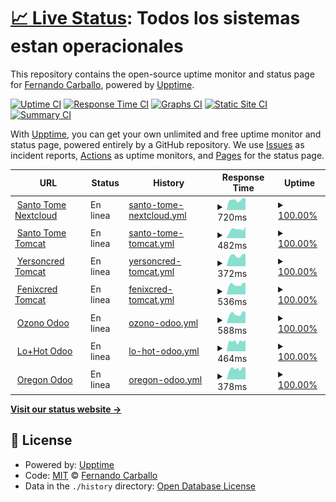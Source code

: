 # [📈 Live Status](https://fernandocarballo.github.io/ozono_upptime): <!--live status--> **Todos los sistemas estan operacionales**

This repository contains the open-source uptime monitor and status page for [Fernando Carballo](https://fernandocarballo.github.io/ozono_upptime), powered by [Upptime](https://github.com/upptime/upptime).

[![Uptime CI](https://github.com/fernandocarballo/ozono_upptime/workflows/Uptime%20CI/badge.svg)](https://github.com/fernandocarballo/ozono_upptime/actions?query=workflow%3A%22Uptime+CI%22)
[![Response Time CI](https://github.com/fernandocarballo/ozono_upptime/workflows/Response%20Time%20CI/badge.svg)](https://github.com/fernandocarballo/ozono_upptime/actions?query=workflow%3A%22Response+Time+CI%22)
[![Graphs CI](https://github.com/fernandocarballo/ozono_upptime/workflows/Graphs%20CI/badge.svg)](https://github.com/fernandocarballo/ozono_upptime/actions?query=workflow%3A%22Graphs+CI%22)
[![Static Site CI](https://github.com/fernandocarballo/ozono_upptime/workflows/Static%20Site%20CI/badge.svg)](https://github.com/fernandocarballo/ozono_upptime/actions?query=workflow%3A%22Static+Site+CI%22)
[![Summary CI](https://github.com/fernandocarballo/ozono_upptime/workflows/Summary%20CI/badge.svg)](https://github.com/fernandocarballo/ozono_upptime/actions?query=workflow%3A%22Summary+CI%22)

With [Upptime](https://upptime.js.org), you can get your own unlimited and free uptime monitor and status page, powered entirely by a GitHub repository. We use [Issues](https://github.com/fernandocarballo/ozono_upptime/issues) as incident reports, [Actions](https://github.com/fernandocarballo/ozono_upptime/actions) as uptime monitors, and [Pages](https://fernandocarballo.github.io/ozono_upptime) for the status page.

<!--start: status pages-->
<!-- This summary is generated by Upptime (https://github.com/upptime/upptime) -->
<!-- Do not edit this manually, your changes will be overwritten -->
<!-- prettier-ignore -->
| URL | Status | History | Response Time | Uptime |
| --- | ------ | ------- | ------------- | ------ |
| <img alt="" src="https://icons.duckduckgo.com/ip3/santotomeserver.no-ip.info.ico" height="13"> [Santo Tome Nextcloud](http://santotomeserver.no-ip.info/) | En linea | [santo-tome-nextcloud.yml](https://github.com/fernandocarballo/ozono_upptime/commits/HEAD/history/santo-tome-nextcloud.yml) | <details><summary><img alt="Response time graph" src="./graphs/santo-tome-nextcloud/response-time-week.png" height="20"> 720ms</summary><br><a href="https://fernandocarballo.github.io/ozono_upptime/history/santo-tome-nextcloud"><img alt="Response time 818" src="https://img.shields.io/endpoint?url=https%3A%2F%2Fraw.githubusercontent.com%2Ffernandocarballo%2Fozono_upptime%2FHEAD%2Fapi%2Fsanto-tome-nextcloud%2Fresponse-time.json"></a><br><a href="https://fernandocarballo.github.io/ozono_upptime/history/santo-tome-nextcloud"><img alt="24-hour response time 687" src="https://img.shields.io/endpoint?url=https%3A%2F%2Fraw.githubusercontent.com%2Ffernandocarballo%2Fozono_upptime%2FHEAD%2Fapi%2Fsanto-tome-nextcloud%2Fresponse-time-day.json"></a><br><a href="https://fernandocarballo.github.io/ozono_upptime/history/santo-tome-nextcloud"><img alt="7-day response time 720" src="https://img.shields.io/endpoint?url=https%3A%2F%2Fraw.githubusercontent.com%2Ffernandocarballo%2Fozono_upptime%2FHEAD%2Fapi%2Fsanto-tome-nextcloud%2Fresponse-time-week.json"></a><br><a href="https://fernandocarballo.github.io/ozono_upptime/history/santo-tome-nextcloud"><img alt="30-day response time 745" src="https://img.shields.io/endpoint?url=https%3A%2F%2Fraw.githubusercontent.com%2Ffernandocarballo%2Fozono_upptime%2FHEAD%2Fapi%2Fsanto-tome-nextcloud%2Fresponse-time-month.json"></a><br><a href="https://fernandocarballo.github.io/ozono_upptime/history/santo-tome-nextcloud"><img alt="1-year response time 799" src="https://img.shields.io/endpoint?url=https%3A%2F%2Fraw.githubusercontent.com%2Ffernandocarballo%2Fozono_upptime%2FHEAD%2Fapi%2Fsanto-tome-nextcloud%2Fresponse-time-year.json"></a></details> | <details><summary><a href="https://fernandocarballo.github.io/ozono_upptime/history/santo-tome-nextcloud">100.00%</a></summary><a href="https://fernandocarballo.github.io/ozono_upptime/history/santo-tome-nextcloud"><img alt="All-time uptime 98.28%" src="https://img.shields.io/endpoint?url=https%3A%2F%2Fraw.githubusercontent.com%2Ffernandocarballo%2Fozono_upptime%2FHEAD%2Fapi%2Fsanto-tome-nextcloud%2Fuptime.json"></a><br><a href="https://fernandocarballo.github.io/ozono_upptime/history/santo-tome-nextcloud"><img alt="24-hour uptime 100.00%" src="https://img.shields.io/endpoint?url=https%3A%2F%2Fraw.githubusercontent.com%2Ffernandocarballo%2Fozono_upptime%2FHEAD%2Fapi%2Fsanto-tome-nextcloud%2Fuptime-day.json"></a><br><a href="https://fernandocarballo.github.io/ozono_upptime/history/santo-tome-nextcloud"><img alt="7-day uptime 100.00%" src="https://img.shields.io/endpoint?url=https%3A%2F%2Fraw.githubusercontent.com%2Ffernandocarballo%2Fozono_upptime%2FHEAD%2Fapi%2Fsanto-tome-nextcloud%2Fuptime-week.json"></a><br><a href="https://fernandocarballo.github.io/ozono_upptime/history/santo-tome-nextcloud"><img alt="30-day uptime 100.00%" src="https://img.shields.io/endpoint?url=https%3A%2F%2Fraw.githubusercontent.com%2Ffernandocarballo%2Fozono_upptime%2FHEAD%2Fapi%2Fsanto-tome-nextcloud%2Fuptime-month.json"></a><br><a href="https://fernandocarballo.github.io/ozono_upptime/history/santo-tome-nextcloud"><img alt="1-year uptime 98.98%" src="https://img.shields.io/endpoint?url=https%3A%2F%2Fraw.githubusercontent.com%2Ffernandocarballo%2Fozono_upptime%2FHEAD%2Fapi%2Fsanto-tome-nextcloud%2Fuptime-year.json"></a></details>
| <img alt="" src="https://upload.wikimedia.org/wikipedia/commons/thumb/f/fe/Apache_Tomcat_logo.svg/1024px-Apache_Tomcat_logo.svg.png" height="13"> [Santo Tome Tomcat](http://santotomeserver.no-ip.info:8080) | En linea | [santo-tome-tomcat.yml](https://github.com/fernandocarballo/ozono_upptime/commits/HEAD/history/santo-tome-tomcat.yml) | <details><summary><img alt="Response time graph" src="./graphs/santo-tome-tomcat/response-time-week.png" height="20"> 482ms</summary><br><a href="https://fernandocarballo.github.io/ozono_upptime/history/santo-tome-tomcat"><img alt="Response time 579" src="https://img.shields.io/endpoint?url=https%3A%2F%2Fraw.githubusercontent.com%2Ffernandocarballo%2Fozono_upptime%2FHEAD%2Fapi%2Fsanto-tome-tomcat%2Fresponse-time.json"></a><br><a href="https://fernandocarballo.github.io/ozono_upptime/history/santo-tome-tomcat"><img alt="24-hour response time 295" src="https://img.shields.io/endpoint?url=https%3A%2F%2Fraw.githubusercontent.com%2Ffernandocarballo%2Fozono_upptime%2FHEAD%2Fapi%2Fsanto-tome-tomcat%2Fresponse-time-day.json"></a><br><a href="https://fernandocarballo.github.io/ozono_upptime/history/santo-tome-tomcat"><img alt="7-day response time 482" src="https://img.shields.io/endpoint?url=https%3A%2F%2Fraw.githubusercontent.com%2Ffernandocarballo%2Fozono_upptime%2FHEAD%2Fapi%2Fsanto-tome-tomcat%2Fresponse-time-week.json"></a><br><a href="https://fernandocarballo.github.io/ozono_upptime/history/santo-tome-tomcat"><img alt="30-day response time 477" src="https://img.shields.io/endpoint?url=https%3A%2F%2Fraw.githubusercontent.com%2Ffernandocarballo%2Fozono_upptime%2FHEAD%2Fapi%2Fsanto-tome-tomcat%2Fresponse-time-month.json"></a><br><a href="https://fernandocarballo.github.io/ozono_upptime/history/santo-tome-tomcat"><img alt="1-year response time 585" src="https://img.shields.io/endpoint?url=https%3A%2F%2Fraw.githubusercontent.com%2Ffernandocarballo%2Fozono_upptime%2FHEAD%2Fapi%2Fsanto-tome-tomcat%2Fresponse-time-year.json"></a></details> | <details><summary><a href="https://fernandocarballo.github.io/ozono_upptime/history/santo-tome-tomcat">100.00%</a></summary><a href="https://fernandocarballo.github.io/ozono_upptime/history/santo-tome-tomcat"><img alt="All-time uptime 98.82%" src="https://img.shields.io/endpoint?url=https%3A%2F%2Fraw.githubusercontent.com%2Ffernandocarballo%2Fozono_upptime%2FHEAD%2Fapi%2Fsanto-tome-tomcat%2Fuptime.json"></a><br><a href="https://fernandocarballo.github.io/ozono_upptime/history/santo-tome-tomcat"><img alt="24-hour uptime 100.00%" src="https://img.shields.io/endpoint?url=https%3A%2F%2Fraw.githubusercontent.com%2Ffernandocarballo%2Fozono_upptime%2FHEAD%2Fapi%2Fsanto-tome-tomcat%2Fuptime-day.json"></a><br><a href="https://fernandocarballo.github.io/ozono_upptime/history/santo-tome-tomcat"><img alt="7-day uptime 100.00%" src="https://img.shields.io/endpoint?url=https%3A%2F%2Fraw.githubusercontent.com%2Ffernandocarballo%2Fozono_upptime%2FHEAD%2Fapi%2Fsanto-tome-tomcat%2Fuptime-week.json"></a><br><a href="https://fernandocarballo.github.io/ozono_upptime/history/santo-tome-tomcat"><img alt="30-day uptime 98.88%" src="https://img.shields.io/endpoint?url=https%3A%2F%2Fraw.githubusercontent.com%2Ffernandocarballo%2Fozono_upptime%2FHEAD%2Fapi%2Fsanto-tome-tomcat%2Fuptime-month.json"></a><br><a href="https://fernandocarballo.github.io/ozono_upptime/history/santo-tome-tomcat"><img alt="1-year uptime 98.82%" src="https://img.shields.io/endpoint?url=https%3A%2F%2Fraw.githubusercontent.com%2Ffernandocarballo%2Fozono_upptime%2FHEAD%2Fapi%2Fsanto-tome-tomcat%2Fuptime-year.json"></a></details>
| <img alt="" src="https://upload.wikimedia.org/wikipedia/commons/thumb/f/fe/Apache_Tomcat_logo.svg/1024px-Apache_Tomcat_logo.svg.png" height="13"> [Yersoncred Tomcat](http://serveryersonalvear.ddns.net:8080) | En linea | [yersoncred-tomcat.yml](https://github.com/fernandocarballo/ozono_upptime/commits/HEAD/history/yersoncred-tomcat.yml) | <details><summary><img alt="Response time graph" src="./graphs/yersoncred-tomcat/response-time-week.png" height="20"> 372ms</summary><br><a href="https://fernandocarballo.github.io/ozono_upptime/history/yersoncred-tomcat"><img alt="Response time 601" src="https://img.shields.io/endpoint?url=https%3A%2F%2Fraw.githubusercontent.com%2Ffernandocarballo%2Fozono_upptime%2FHEAD%2Fapi%2Fyersoncred-tomcat%2Fresponse-time.json"></a><br><a href="https://fernandocarballo.github.io/ozono_upptime/history/yersoncred-tomcat"><img alt="24-hour response time 300" src="https://img.shields.io/endpoint?url=https%3A%2F%2Fraw.githubusercontent.com%2Ffernandocarballo%2Fozono_upptime%2FHEAD%2Fapi%2Fyersoncred-tomcat%2Fresponse-time-day.json"></a><br><a href="https://fernandocarballo.github.io/ozono_upptime/history/yersoncred-tomcat"><img alt="7-day response time 372" src="https://img.shields.io/endpoint?url=https%3A%2F%2Fraw.githubusercontent.com%2Ffernandocarballo%2Fozono_upptime%2FHEAD%2Fapi%2Fyersoncred-tomcat%2Fresponse-time-week.json"></a><br><a href="https://fernandocarballo.github.io/ozono_upptime/history/yersoncred-tomcat"><img alt="30-day response time 1530" src="https://img.shields.io/endpoint?url=https%3A%2F%2Fraw.githubusercontent.com%2Ffernandocarballo%2Fozono_upptime%2FHEAD%2Fapi%2Fyersoncred-tomcat%2Fresponse-time-month.json"></a><br><a href="https://fernandocarballo.github.io/ozono_upptime/history/yersoncred-tomcat"><img alt="1-year response time 642" src="https://img.shields.io/endpoint?url=https%3A%2F%2Fraw.githubusercontent.com%2Ffernandocarballo%2Fozono_upptime%2FHEAD%2Fapi%2Fyersoncred-tomcat%2Fresponse-time-year.json"></a></details> | <details><summary><a href="https://fernandocarballo.github.io/ozono_upptime/history/yersoncred-tomcat">100.00%</a></summary><a href="https://fernandocarballo.github.io/ozono_upptime/history/yersoncred-tomcat"><img alt="All-time uptime 99.34%" src="https://img.shields.io/endpoint?url=https%3A%2F%2Fraw.githubusercontent.com%2Ffernandocarballo%2Fozono_upptime%2FHEAD%2Fapi%2Fyersoncred-tomcat%2Fuptime.json"></a><br><a href="https://fernandocarballo.github.io/ozono_upptime/history/yersoncred-tomcat"><img alt="24-hour uptime 100.00%" src="https://img.shields.io/endpoint?url=https%3A%2F%2Fraw.githubusercontent.com%2Ffernandocarballo%2Fozono_upptime%2FHEAD%2Fapi%2Fyersoncred-tomcat%2Fuptime-day.json"></a><br><a href="https://fernandocarballo.github.io/ozono_upptime/history/yersoncred-tomcat"><img alt="7-day uptime 100.00%" src="https://img.shields.io/endpoint?url=https%3A%2F%2Fraw.githubusercontent.com%2Ffernandocarballo%2Fozono_upptime%2FHEAD%2Fapi%2Fyersoncred-tomcat%2Fuptime-week.json"></a><br><a href="https://fernandocarballo.github.io/ozono_upptime/history/yersoncred-tomcat"><img alt="30-day uptime 96.04%" src="https://img.shields.io/endpoint?url=https%3A%2F%2Fraw.githubusercontent.com%2Ffernandocarballo%2Fozono_upptime%2FHEAD%2Fapi%2Fyersoncred-tomcat%2Fuptime-month.json"></a><br><a href="https://fernandocarballo.github.io/ozono_upptime/history/yersoncred-tomcat"><img alt="1-year uptime 99.23%" src="https://img.shields.io/endpoint?url=https%3A%2F%2Fraw.githubusercontent.com%2Ffernandocarballo%2Fozono_upptime%2FHEAD%2Fapi%2Fyersoncred-tomcat%2Fuptime-year.json"></a></details>
| <img alt="" src="https://upload.wikimedia.org/wikipedia/commons/thumb/f/fe/Apache_Tomcat_logo.svg/1024px-Apache_Tomcat_logo.svg.png" height="13"> [Fenixcred Tomcat](http://fenixcred.noip.us:8080/updater) | En linea | [fenixcred-tomcat.yml](https://github.com/fernandocarballo/ozono_upptime/commits/HEAD/history/fenixcred-tomcat.yml) | <details><summary><img alt="Response time graph" src="./graphs/fenixcred-tomcat/response-time-week.png" height="20"> 536ms</summary><br><a href="https://fernandocarballo.github.io/ozono_upptime/history/fenixcred-tomcat"><img alt="Response time 445" src="https://img.shields.io/endpoint?url=https%3A%2F%2Fraw.githubusercontent.com%2Ffernandocarballo%2Fozono_upptime%2FHEAD%2Fapi%2Ffenixcred-tomcat%2Fresponse-time.json"></a><br><a href="https://fernandocarballo.github.io/ozono_upptime/history/fenixcred-tomcat"><img alt="24-hour response time 459" src="https://img.shields.io/endpoint?url=https%3A%2F%2Fraw.githubusercontent.com%2Ffernandocarballo%2Fozono_upptime%2FHEAD%2Fapi%2Ffenixcred-tomcat%2Fresponse-time-day.json"></a><br><a href="https://fernandocarballo.github.io/ozono_upptime/history/fenixcred-tomcat"><img alt="7-day response time 536" src="https://img.shields.io/endpoint?url=https%3A%2F%2Fraw.githubusercontent.com%2Ffernandocarballo%2Fozono_upptime%2FHEAD%2Fapi%2Ffenixcred-tomcat%2Fresponse-time-week.json"></a><br><a href="https://fernandocarballo.github.io/ozono_upptime/history/fenixcred-tomcat"><img alt="30-day response time 539" src="https://img.shields.io/endpoint?url=https%3A%2F%2Fraw.githubusercontent.com%2Ffernandocarballo%2Fozono_upptime%2FHEAD%2Fapi%2Ffenixcred-tomcat%2Fresponse-time-month.json"></a><br><a href="https://fernandocarballo.github.io/ozono_upptime/history/fenixcred-tomcat"><img alt="1-year response time 453" src="https://img.shields.io/endpoint?url=https%3A%2F%2Fraw.githubusercontent.com%2Ffernandocarballo%2Fozono_upptime%2FHEAD%2Fapi%2Ffenixcred-tomcat%2Fresponse-time-year.json"></a></details> | <details><summary><a href="https://fernandocarballo.github.io/ozono_upptime/history/fenixcred-tomcat">100.00%</a></summary><a href="https://fernandocarballo.github.io/ozono_upptime/history/fenixcred-tomcat"><img alt="All-time uptime 48.45%" src="https://img.shields.io/endpoint?url=https%3A%2F%2Fraw.githubusercontent.com%2Ffernandocarballo%2Fozono_upptime%2FHEAD%2Fapi%2Ffenixcred-tomcat%2Fuptime.json"></a><br><a href="https://fernandocarballo.github.io/ozono_upptime/history/fenixcred-tomcat"><img alt="24-hour uptime 100.00%" src="https://img.shields.io/endpoint?url=https%3A%2F%2Fraw.githubusercontent.com%2Ffernandocarballo%2Fozono_upptime%2FHEAD%2Fapi%2Ffenixcred-tomcat%2Fuptime-day.json"></a><br><a href="https://fernandocarballo.github.io/ozono_upptime/history/fenixcred-tomcat"><img alt="7-day uptime 100.00%" src="https://img.shields.io/endpoint?url=https%3A%2F%2Fraw.githubusercontent.com%2Ffernandocarballo%2Fozono_upptime%2FHEAD%2Fapi%2Ffenixcred-tomcat%2Fuptime-week.json"></a><br><a href="https://fernandocarballo.github.io/ozono_upptime/history/fenixcred-tomcat"><img alt="30-day uptime 100.00%" src="https://img.shields.io/endpoint?url=https%3A%2F%2Fraw.githubusercontent.com%2Ffernandocarballo%2Fozono_upptime%2FHEAD%2Fapi%2Ffenixcred-tomcat%2Fuptime-month.json"></a><br><a href="https://fernandocarballo.github.io/ozono_upptime/history/fenixcred-tomcat"><img alt="1-year uptime 38.14%" src="https://img.shields.io/endpoint?url=https%3A%2F%2Fraw.githubusercontent.com%2Ffernandocarballo%2Fozono_upptime%2FHEAD%2Fapi%2Ffenixcred-tomcat%2Fuptime-year.json"></a></details>
| <img alt="" src="https://play-lh.googleusercontent.com/Zv2I5VIii0ZK9sJ2FgPFZxynVqtcenDZkO9BUYMO-35sTExs21OsGXEj2kQQFkk2ww=w240-h480-rw" height="13"> [Ozono Odoo](https://ozonotest.ddns.net/) | En linea | [ozono-odoo.yml](https://github.com/fernandocarballo/ozono_upptime/commits/HEAD/history/ozono-odoo.yml) | <details><summary><img alt="Response time graph" src="./graphs/ozono-odoo/response-time-week.png" height="20"> 588ms</summary><br><a href="https://fernandocarballo.github.io/ozono_upptime/history/ozono-odoo"><img alt="Response time 956" src="https://img.shields.io/endpoint?url=https%3A%2F%2Fraw.githubusercontent.com%2Ffernandocarballo%2Fozono_upptime%2FHEAD%2Fapi%2Fozono-odoo%2Fresponse-time.json"></a><br><a href="https://fernandocarballo.github.io/ozono_upptime/history/ozono-odoo"><img alt="24-hour response time 474" src="https://img.shields.io/endpoint?url=https%3A%2F%2Fraw.githubusercontent.com%2Ffernandocarballo%2Fozono_upptime%2FHEAD%2Fapi%2Fozono-odoo%2Fresponse-time-day.json"></a><br><a href="https://fernandocarballo.github.io/ozono_upptime/history/ozono-odoo"><img alt="7-day response time 588" src="https://img.shields.io/endpoint?url=https%3A%2F%2Fraw.githubusercontent.com%2Ffernandocarballo%2Fozono_upptime%2FHEAD%2Fapi%2Fozono-odoo%2Fresponse-time-week.json"></a><br><a href="https://fernandocarballo.github.io/ozono_upptime/history/ozono-odoo"><img alt="30-day response time 603" src="https://img.shields.io/endpoint?url=https%3A%2F%2Fraw.githubusercontent.com%2Ffernandocarballo%2Fozono_upptime%2FHEAD%2Fapi%2Fozono-odoo%2Fresponse-time-month.json"></a><br><a href="https://fernandocarballo.github.io/ozono_upptime/history/ozono-odoo"><img alt="1-year response time 1014" src="https://img.shields.io/endpoint?url=https%3A%2F%2Fraw.githubusercontent.com%2Ffernandocarballo%2Fozono_upptime%2FHEAD%2Fapi%2Fozono-odoo%2Fresponse-time-year.json"></a></details> | <details><summary><a href="https://fernandocarballo.github.io/ozono_upptime/history/ozono-odoo">100.00%</a></summary><a href="https://fernandocarballo.github.io/ozono_upptime/history/ozono-odoo"><img alt="All-time uptime 99.01%" src="https://img.shields.io/endpoint?url=https%3A%2F%2Fraw.githubusercontent.com%2Ffernandocarballo%2Fozono_upptime%2FHEAD%2Fapi%2Fozono-odoo%2Fuptime.json"></a><br><a href="https://fernandocarballo.github.io/ozono_upptime/history/ozono-odoo"><img alt="24-hour uptime 100.00%" src="https://img.shields.io/endpoint?url=https%3A%2F%2Fraw.githubusercontent.com%2Ffernandocarballo%2Fozono_upptime%2FHEAD%2Fapi%2Fozono-odoo%2Fuptime-day.json"></a><br><a href="https://fernandocarballo.github.io/ozono_upptime/history/ozono-odoo"><img alt="7-day uptime 100.00%" src="https://img.shields.io/endpoint?url=https%3A%2F%2Fraw.githubusercontent.com%2Ffernandocarballo%2Fozono_upptime%2FHEAD%2Fapi%2Fozono-odoo%2Fuptime-week.json"></a><br><a href="https://fernandocarballo.github.io/ozono_upptime/history/ozono-odoo"><img alt="30-day uptime 99.85%" src="https://img.shields.io/endpoint?url=https%3A%2F%2Fraw.githubusercontent.com%2Ffernandocarballo%2Fozono_upptime%2FHEAD%2Fapi%2Fozono-odoo%2Fuptime-month.json"></a><br><a href="https://fernandocarballo.github.io/ozono_upptime/history/ozono-odoo"><img alt="1-year uptime 98.85%" src="https://img.shields.io/endpoint?url=https%3A%2F%2Fraw.githubusercontent.com%2Ffernandocarballo%2Fozono_upptime%2FHEAD%2Fapi%2Fozono-odoo%2Fuptime-year.json"></a></details>
| <img alt="" src="https://play-lh.googleusercontent.com/Zv2I5VIii0ZK9sJ2FgPFZxynVqtcenDZkO9BUYMO-35sTExs21OsGXEj2kQQFkk2ww=w240-h480-rw" height="13"> [Lo+Hot Odoo](http://lomashotcentral.no-ip.info:8069) | En linea | [lo-hot-odoo.yml](https://github.com/fernandocarballo/ozono_upptime/commits/HEAD/history/lo-hot-odoo.yml) | <details><summary><img alt="Response time graph" src="./graphs/lo-hot-odoo/response-time-week.png" height="20"> 464ms</summary><br><a href="https://fernandocarballo.github.io/ozono_upptime/history/lo-hot-odoo"><img alt="Response time 472" src="https://img.shields.io/endpoint?url=https%3A%2F%2Fraw.githubusercontent.com%2Ffernandocarballo%2Fozono_upptime%2FHEAD%2Fapi%2Flo-hot-odoo%2Fresponse-time.json"></a><br><a href="https://fernandocarballo.github.io/ozono_upptime/history/lo-hot-odoo"><img alt="24-hour response time 471" src="https://img.shields.io/endpoint?url=https%3A%2F%2Fraw.githubusercontent.com%2Ffernandocarballo%2Fozono_upptime%2FHEAD%2Fapi%2Flo-hot-odoo%2Fresponse-time-day.json"></a><br><a href="https://fernandocarballo.github.io/ozono_upptime/history/lo-hot-odoo"><img alt="7-day response time 464" src="https://img.shields.io/endpoint?url=https%3A%2F%2Fraw.githubusercontent.com%2Ffernandocarballo%2Fozono_upptime%2FHEAD%2Fapi%2Flo-hot-odoo%2Fresponse-time-week.json"></a><br><a href="https://fernandocarballo.github.io/ozono_upptime/history/lo-hot-odoo"><img alt="30-day response time 512" src="https://img.shields.io/endpoint?url=https%3A%2F%2Fraw.githubusercontent.com%2Ffernandocarballo%2Fozono_upptime%2FHEAD%2Fapi%2Flo-hot-odoo%2Fresponse-time-month.json"></a><br><a href="https://fernandocarballo.github.io/ozono_upptime/history/lo-hot-odoo"><img alt="1-year response time 472" src="https://img.shields.io/endpoint?url=https%3A%2F%2Fraw.githubusercontent.com%2Ffernandocarballo%2Fozono_upptime%2FHEAD%2Fapi%2Flo-hot-odoo%2Fresponse-time-year.json"></a></details> | <details><summary><a href="https://fernandocarballo.github.io/ozono_upptime/history/lo-hot-odoo">100.00%</a></summary><a href="https://fernandocarballo.github.io/ozono_upptime/history/lo-hot-odoo"><img alt="All-time uptime 99.66%" src="https://img.shields.io/endpoint?url=https%3A%2F%2Fraw.githubusercontent.com%2Ffernandocarballo%2Fozono_upptime%2FHEAD%2Fapi%2Flo-hot-odoo%2Fuptime.json"></a><br><a href="https://fernandocarballo.github.io/ozono_upptime/history/lo-hot-odoo"><img alt="24-hour uptime 100.00%" src="https://img.shields.io/endpoint?url=https%3A%2F%2Fraw.githubusercontent.com%2Ffernandocarballo%2Fozono_upptime%2FHEAD%2Fapi%2Flo-hot-odoo%2Fuptime-day.json"></a><br><a href="https://fernandocarballo.github.io/ozono_upptime/history/lo-hot-odoo"><img alt="7-day uptime 100.00%" src="https://img.shields.io/endpoint?url=https%3A%2F%2Fraw.githubusercontent.com%2Ffernandocarballo%2Fozono_upptime%2FHEAD%2Fapi%2Flo-hot-odoo%2Fuptime-week.json"></a><br><a href="https://fernandocarballo.github.io/ozono_upptime/history/lo-hot-odoo"><img alt="30-day uptime 100.00%" src="https://img.shields.io/endpoint?url=https%3A%2F%2Fraw.githubusercontent.com%2Ffernandocarballo%2Fozono_upptime%2FHEAD%2Fapi%2Flo-hot-odoo%2Fuptime-month.json"></a><br><a href="https://fernandocarballo.github.io/ozono_upptime/history/lo-hot-odoo"><img alt="1-year uptime 99.84%" src="https://img.shields.io/endpoint?url=https%3A%2F%2Fraw.githubusercontent.com%2Ffernandocarballo%2Fozono_upptime%2FHEAD%2Fapi%2Flo-hot-odoo%2Fuptime-year.json"></a></details>
| <img alt="" src="https://play-lh.googleusercontent.com/Zv2I5VIii0ZK9sJ2FgPFZxynVqtcenDZkO9BUYMO-35sTExs21OsGXEj2kQQFkk2ww=w240-h480-rw" height="13"> [Oregon Odoo](http://serveroregon.ddns.net:3080) | En linea | [oregon-odoo.yml](https://github.com/fernandocarballo/ozono_upptime/commits/HEAD/history/oregon-odoo.yml) | <details><summary><img alt="Response time graph" src="./graphs/oregon-odoo/response-time-week.png" height="20"> 378ms</summary><br><a href="https://fernandocarballo.github.io/ozono_upptime/history/oregon-odoo"><img alt="Response time 449" src="https://img.shields.io/endpoint?url=https%3A%2F%2Fraw.githubusercontent.com%2Ffernandocarballo%2Fozono_upptime%2FHEAD%2Fapi%2Foregon-odoo%2Fresponse-time.json"></a><br><a href="https://fernandocarballo.github.io/ozono_upptime/history/oregon-odoo"><img alt="24-hour response time 302" src="https://img.shields.io/endpoint?url=https%3A%2F%2Fraw.githubusercontent.com%2Ffernandocarballo%2Fozono_upptime%2FHEAD%2Fapi%2Foregon-odoo%2Fresponse-time-day.json"></a><br><a href="https://fernandocarballo.github.io/ozono_upptime/history/oregon-odoo"><img alt="7-day response time 378" src="https://img.shields.io/endpoint?url=https%3A%2F%2Fraw.githubusercontent.com%2Ffernandocarballo%2Fozono_upptime%2FHEAD%2Fapi%2Foregon-odoo%2Fresponse-time-week.json"></a><br><a href="https://fernandocarballo.github.io/ozono_upptime/history/oregon-odoo"><img alt="30-day response time 766" src="https://img.shields.io/endpoint?url=https%3A%2F%2Fraw.githubusercontent.com%2Ffernandocarballo%2Fozono_upptime%2FHEAD%2Fapi%2Foregon-odoo%2Fresponse-time-month.json"></a><br><a href="https://fernandocarballo.github.io/ozono_upptime/history/oregon-odoo"><img alt="1-year response time 451" src="https://img.shields.io/endpoint?url=https%3A%2F%2Fraw.githubusercontent.com%2Ffernandocarballo%2Fozono_upptime%2FHEAD%2Fapi%2Foregon-odoo%2Fresponse-time-year.json"></a></details> | <details><summary><a href="https://fernandocarballo.github.io/ozono_upptime/history/oregon-odoo">100.00%</a></summary><a href="https://fernandocarballo.github.io/ozono_upptime/history/oregon-odoo"><img alt="All-time uptime 99.54%" src="https://img.shields.io/endpoint?url=https%3A%2F%2Fraw.githubusercontent.com%2Ffernandocarballo%2Fozono_upptime%2FHEAD%2Fapi%2Foregon-odoo%2Fuptime.json"></a><br><a href="https://fernandocarballo.github.io/ozono_upptime/history/oregon-odoo"><img alt="24-hour uptime 100.00%" src="https://img.shields.io/endpoint?url=https%3A%2F%2Fraw.githubusercontent.com%2Ffernandocarballo%2Fozono_upptime%2FHEAD%2Fapi%2Foregon-odoo%2Fuptime-day.json"></a><br><a href="https://fernandocarballo.github.io/ozono_upptime/history/oregon-odoo"><img alt="7-day uptime 100.00%" src="https://img.shields.io/endpoint?url=https%3A%2F%2Fraw.githubusercontent.com%2Ffernandocarballo%2Fozono_upptime%2FHEAD%2Fapi%2Foregon-odoo%2Fuptime-week.json"></a><br><a href="https://fernandocarballo.github.io/ozono_upptime/history/oregon-odoo"><img alt="30-day uptime 94.33%" src="https://img.shields.io/endpoint?url=https%3A%2F%2Fraw.githubusercontent.com%2Ffernandocarballo%2Fozono_upptime%2FHEAD%2Fapi%2Foregon-odoo%2Fuptime-month.json"></a><br><a href="https://fernandocarballo.github.io/ozono_upptime/history/oregon-odoo"><img alt="1-year uptime 99.47%" src="https://img.shields.io/endpoint?url=https%3A%2F%2Fraw.githubusercontent.com%2Ffernandocarballo%2Fozono_upptime%2FHEAD%2Fapi%2Foregon-odoo%2Fuptime-year.json"></a></details>

<!--end: status pages-->

[**Visit our status website →**](https://fernandocarballo.github.io/ozono_upptime)

## 📄 License

- Powered by: [Upptime](https://github.com/upptime/upptime)
- Code: [MIT](./LICENSE) © [Fernando Carballo](https://fernandocarballo.github.io/ozono_upptime)
- Data in the `./history` directory: [Open Database License](https://opendatacommons.org/licenses/odbl/1-0/)
